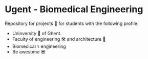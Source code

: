 # Ugent - Biomedical Engineering
Repository for projects :pencil: for students with the following profile:
- Uninversity :school: of Ghent.
- Faculty of engineering 🛠️ and architecture 🏰
- Biomedical ⚕️ engineering
- Be awesome 😎
